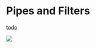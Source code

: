 # Pipes and Filters


<script>
  <a click={() => window.open("https://lively-kernel.org/lively4/swd21-pipes-and-filters/start.html")}>dev repository</a>
</script>

[todo](todo.md)

![](https://lively-kernel.org/lively4/swd21-pipes-and-filters/demos/swd21/pipes-and-filters/simplePipeline.drawio)

<script>
import d3 from "src/external/d3.v5.js"

var svg = d3.select("svg")

</script>